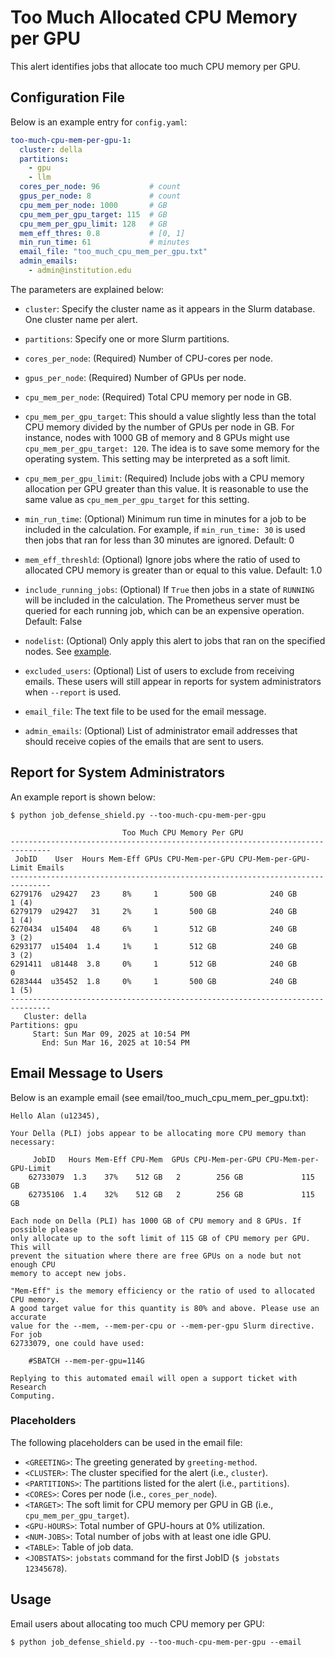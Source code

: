 # Too Much Allocated CPU Memory per GPU

This alert identifies jobs that allocate too much CPU memory per GPU.

## Configuration File

Below is an example entry for `config.yaml`:

```yaml
too-much-cpu-mem-per-gpu-1:
  cluster: della
  partitions:
    - gpu
    - llm
  cores_per_node: 96           # count
  gpus_per_node: 8             # count
  cpu_mem_per_node: 1000       # GB
  cpu_mem_per_gpu_target: 115  # GB
  cpu_mem_per_gpu_limit: 128   # GB
  mem_eff_thres: 0.8           # [0, 1]
  min_run_time: 61             # minutes
  email_file: "too_much_cpu_mem_per_gpu.txt"
  admin_emails:
    - admin@institution.edu
```

The parameters are explained below:

- `cluster`: Specify the cluster name as it appears in the Slurm database. One cluster name
per alert.

- `partitions`: Specify one or more Slurm partitions.

- `cores_per_node`: (Required) Number of CPU-cores per node.

- `gpus_per_node`: (Required) Number of GPUs per node.

- `cpu_mem_per_node`: (Required) Total CPU memory per node in GB.

- `cpu_mem_per_gpu_target`: This should a value slightly less than the total CPU memory divided by the number of GPUs per node in GB. For instance, nodes with 1000 GB of memory and 8 GPUs might use `cpu_mem_per_gpu_target: 120`. The idea is to save some memory for the operating system. This setting may be interpreted as a soft limit.

- `cpu_mem_per_gpu_limit`: (Required) Include jobs with a CPU memory allocation per GPU greater than this value. It is reasonable to use the same value as `cpu_mem_per_gpu_target` for this setting.

- `min_run_time`: (Optional) Minimum run time in minutes for a job to be included in the calculation. For example, if `min_run_time: 30` is used then jobs that ran for less than 30 minutes are ignored. Default: 0

- `mem_eff_threshld`: (Optional) Ignore jobs where the ratio of used to allocated CPU memory is greater than or equal to this value. Default: 1.0

- `include_running_jobs`: (Optional) If `True` then jobs in a state of `RUNNING` will be included in the calculation. The Prometheus server must be queried for each running job, which can be an expensive operation. Default: False

- `nodelist`: (Optional) Only apply this alert to jobs that ran on the specified nodes. See [example](../nodelist.md).

- `excluded_users`: (Optional) List of users to exclude from receiving emails. These users will still appear
in reports for system administrators when `--report` is used.

- `email_file`: The text file to be used for the email message.

- `admin_emails`: (Optional) List of administrator email addresses that should receive copies of the emails that are sent to users.

## Report for System Administrators

An example report is shown below:

```
$ python job_defense_shield.py --too-much-cpu-mem-per-gpu

                         Too Much CPU Memory Per GPU                          
-------------------------------------------------------------------------------
 JobID    User  Hours Mem-Eff GPUs CPU-Mem-per-GPU CPU-Mem-per-GPU-Limit Emails
-------------------------------------------------------------------------------
6279176  u29427   23     8%     1       500 GB            240 GB          1 (4)
6279179  u29427   31     2%     1       500 GB            240 GB          1 (4)
6270434  u15404   48     6%     1       512 GB            240 GB          3 (2)
6293177  u15404  1.4     1%     1       512 GB            240 GB          3 (2)
6291411  u81448  3.8     0%     1       512 GB            240 GB          0    
6283444  u35452  1.8     0%     1       500 GB            240 GB          1 (5)
-------------------------------------------------------------------------------
   Cluster: della
Partitions: gpu
     Start: Sun Mar 09, 2025 at 10:54 PM
       End: Sun Mar 16, 2025 at 10:54 PM
```

## Email Message to Users

Below is an example email (see email/too_much_cpu_mem_per_gpu.txt):

```
Hello Alan (u12345),

Your Della (PLI) jobs appear to be allocating more CPU memory than necessary:

     JobID   Hours Mem-Eff CPU-Mem  GPUs CPU-Mem-per-GPU CPU-Mem-per-GPU-Limit
    62733079  1.3    37%    512 GB   2        256 GB             115 GB       
    62735106  1.4    32%    512 GB   2        256 GB             115 GB       

Each node on Della (PLI) has 1000 GB of CPU memory and 8 GPUs. If possible please
only allocate up to the soft limit of 115 GB of CPU memory per GPU. This will
prevent the situation where there are free GPUs on a node but not enough CPU
memory to accept new jobs.

"Mem-Eff" is the memory efficiency or the ratio of used to allocated CPU memory.
A good target value for this quantity is 80% and above. Please use an accurate
value for the --mem, --mem-per-cpu or --mem-per-gpu Slurm directive. For job
62733079, one could have used:

    #SBATCH --mem-per-gpu=114G

Replying to this automated email will open a support ticket with Research
Computing.
```

### Placeholders

The following placeholders can be used in the email file:

- `<GREETING>`: The greeting generated by `greeting-method`.
- `<CLUSTER>`: The cluster specified for the alert (i.e., `cluster`).
- `<PARTITIONS>`: The partitions listed for the alert (i.e., `partitions`).
- `<CORES>`: Cores per node (i.e., `cores_per_node`).
- `<TARGET>`: The soft limit for CPU memory per GPU in GB (i.e., `cpu_mem_per_gpu_target`).
- `<GPU-HOURS>`: Total number of GPU-hours at 0% utilization.
- `<NUM-JOBS>`: Total number of jobs with at least one idle GPU.
- `<TABLE>`: Table of job data.
- `<JOBSTATS>`: `jobstats` command for the first JobID (`$ jobstats 12345678`).

## Usage

Email users about allocating too much CPU memory per GPU:

```
$ python job_defense_shield.py --too-much-cpu-mem-per-gpu --email
```

